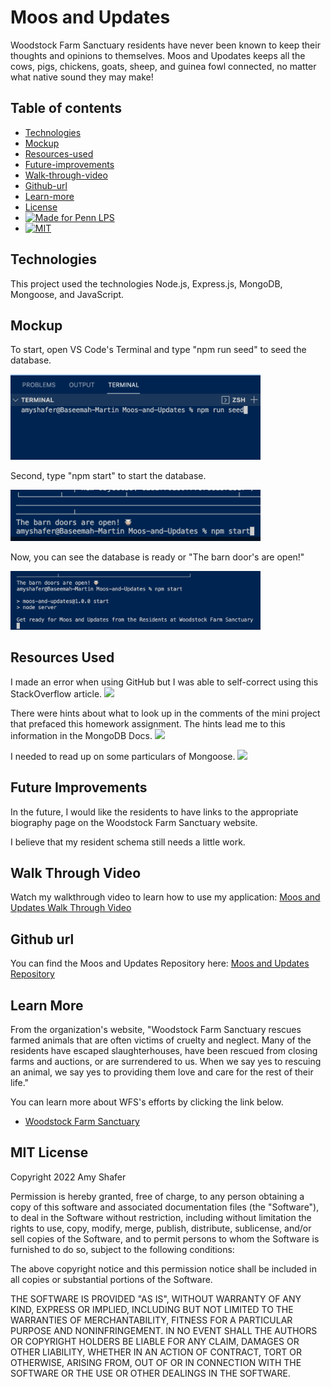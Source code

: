 # Moos and Updates

Woodstock Farm Sanctuary residents have never been known to keep their thoughts and opinions to themselves. Moos and Upodates keeps all the cows, pigs, chickens, goats, sheep, and guinea fowl connected, no matter what native sound they may make!

## Table of contents

- [Technologies](#technologies)
- [Mockup](#mockup)
- [Resources-used](#resources-used)
- [Future-improvements](#future-improvements)
- [Walk-through-video](#walk-through-video)
- [Github-url](#github-url)
- [Learn-more](#learn-more)
- [License](#license)
- [![Made for Penn LPS](https://img.shields.io/static/v1?label=Made+for&message=Penn+LPS&color=%23005bbc)](https://bootcamp.sas.upenn.edu/)
- [![MIT](https://img.shields.io/static/v1?label=**MIT**&message=_License&color=%23FFd600)](https://www.javascript.com)

## Technologies

This project used the technologies Node.js, Express.js, MongoDB, Mongoose, and JavaScript.

## Mockup

To start, open VS Code's Terminal and type "npm run seed" to seed the database. 

<img src="assets/mau1.png" alt="command 1" width="400"/>

Second, type "npm start" to start the database.

<img src="assets/mau2.png" alt="command 2" width="400"/>

Now, you can see the database is ready or "The barn door's are open!"

<img src="assets/mau3.png" alt="command 3" width="400"/>

## Resources Used

I made an error when using GitHub but I was able to self-correct using this StackOverflow article.
[![](https://img.shields.io/badge/Git-Hub-pink)](https://stackoverflow.com/questions/51421420/accidentally-initialised-git-repo-for-my-whole-desktop)

There were hints about what to look up in the comments of the mini project that prefaced this homework assignment. The hints lead me to this information in the MongoDB Docs.
[![](https://img.shields.io/badge/Mongo-DB-green)](https://www.mongodb.com/docs/manual/reference/method/ObjectId/)

I needed to read up on some particulars of Mongoose.
[![](https://img.shields.io/badge/Mon-goose-yellow)](https://kb.objectrocket.com/mongo-db/understanding-the-mongoose-__v-field-1011)

## Future Improvements

In the future, I would like the residents to have links to the appropriate biography page on the Woodstock Farm Sanctuary website.

I believe that my resident schema still needs a little work. 

## Walk Through Video

Watch my walkthrough video to learn how to use my application:
[Moos and Updates Walk Through Video](--)

## Github url

You can find the Moos and Updates Repository here:
[Moos and Updates Repository](https://github.com/AmyShafer/Moos-and-Updates)

## Learn More

From the organization's website,
"Woodstock Farm Sanctuary rescues farmed animals that are often victims of cruelty and neglect. Many of the residents have escaped slaughterhouses, have been rescued from closing farms and auctions, or are surrendered to us. When we say yes to rescuing an animal, we say yes to providing them love and care for the rest of their life."

You can learn more about WFS's efforts by clicking the link below.

- [Woodstock Farm Sanctuary](https://woodstocksanctuary.org/)

## MIT License

Copyright 2022 Amy Shafer

Permission is hereby granted, free of charge, to any person obtaining a copy of this software and associated documentation files (the "Software"), to deal in the Software without restriction, including without limitation the rights to use, copy, modify, merge, publish, distribute, sublicense, and/or sell copies of the Software, and to permit persons to whom the Software is furnished to do so, subject to the following conditions:

The above copyright notice and this permission notice shall be included in all copies or substantial portions of the Software.

THE SOFTWARE IS PROVIDED "AS IS", WITHOUT WARRANTY OF ANY KIND, EXPRESS OR IMPLIED, INCLUDING BUT NOT LIMITED TO THE WARRANTIES OF MERCHANTABILITY, FITNESS FOR A PARTICULAR PURPOSE AND NONINFRINGEMENT. IN NO EVENT SHALL THE AUTHORS OR COPYRIGHT HOLDERS BE LIABLE FOR ANY CLAIM, DAMAGES OR OTHER LIABILITY, WHETHER IN AN ACTION OF CONTRACT, TORT OR OTHERWISE, ARISING FROM, OUT OF OR IN CONNECTION WITH THE SOFTWARE OR THE USE OR OTHER DEALINGS IN THE SOFTWARE.
